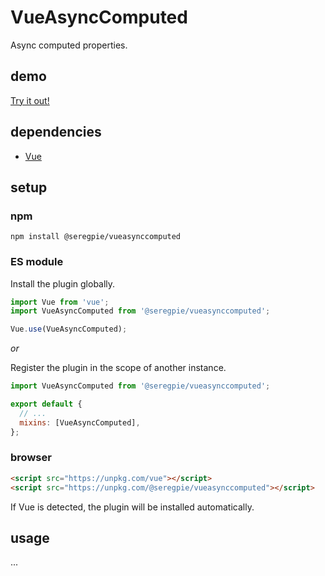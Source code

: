 # VueAsyncComputed

Async computed properties.

## demo

[Try it out!](https://seregpie.github.io/VueAsyncComputed/)

## dependencies

- [Vue](https://github.com/vuejs/vue)

## setup

### npm

```shell
npm install @seregpie/vueasynccomputed
```

### ES module

Install the plugin globally.

```javascript
import Vue from 'vue';
import VueAsyncComputed from '@seregpie/vueasynccomputed';

Vue.use(VueAsyncComputed);
```

*or*

Register the plugin in the scope of another instance.

```javascript
import VueAsyncComputed from '@seregpie/vueasynccomputed';

export default {
  // ...
  mixins: [VueAsyncComputed],
};
```

### browser

```html
<script src="https://unpkg.com/vue"></script>
<script src="https://unpkg.com/@seregpie/vueasynccomputed"></script>
```

If Vue is detected, the plugin will be installed automatically.

## usage

...
